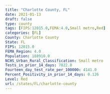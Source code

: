 ```yaml
---
title: "Charlotte County, FL"
date: 2021-01-13
draft: false
type: county
tags: [FIPS:12015.0,FEMA:4.0,Small metro,Red]
categories: [FL]
County: Charlotte County
State: FL
FIPS: 12015.0
FEMA_Region: 4.0
Population: 188910.0
NCHS_Urban_Rural_Classification: Small metro
Tests_in_prior_14_days: 7822.0
Fourteen_day_test_rate_per_100000: 4141.0
Percent_Positivity_in_prior_14_days: 0.126
Level: Red
url: /states/FL/charlotte-county
---
```



